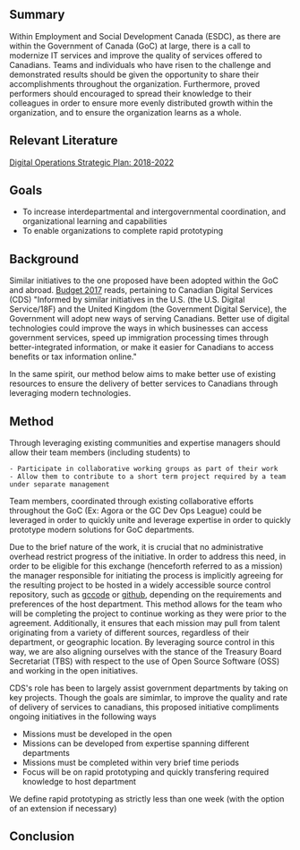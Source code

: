 ## Summary 

Within Employment and Social Development Canada (ESDC), as there are within the Government of Canada (GoC) at large, there is a call to modernize IT services and improve the quality of services offered to Canadians. Teams and individuals who have risen to the challenge and demonstrated results should be given the opportunity to share their accomplishments throughout the organization. Furthermore, proved performers should encouraged to spread their knowledge to their colleagues in order to ensure more evenly distributed growth within the organization, and to ensure the organization learns as a whole. 

## Relevant Literature 

[Digital Operations Strategic Plan: 2018-2022](https://www.canada.ca/en/government/system/digital-government/digital-operations-strategic-plan-2018-2022.html)

## Goals

- To increase interdepartmental and intergovernmental coordination, and organizational learning and capabilities
- To enable organizations to complete rapid prototyping 

## Background 

Similar initiatives to the one proposed have been adopted within the GoC and abroad. [Budget 2017](https://www.budget.gc.ca/2017/docs/plan/chap-01-en.html#Toc477707371) reads, pertaining to Canadian Digital Services (CDS) "Informed by similar initiatives in the U.S. (the U.S. Digital Service/18F) and the United Kingdom (the Government Digital Service), the Government will adopt new ways of serving Canadians. Better use of digital technologies could improve the ways in which businesses can access government services, speed up immigration processing times through better-integrated information, or make it easier for Canadians to access benefits or tax information online."

In the same spirit, our method below aims to make better use of existing resources to ensure the delivery of better services to Canadians through leveraging modern technologies. 
 
## Method 

Through leveraging existing communities and expertise managers should allow their team members (including students) to 

	- Participate in collaborative working groups as part of their work 
	- Allow them to contribute to a short term project required by a team under separate management 

Team members, coordinated through existing collaborative efforts throughout the GoC (Ex: Agora or the GC Dev Ops League) could be leveraged in order to quickly unite and leverage expertise in order to quickly prototype modern solutions for GoC departments. 

Due to the brief nature of the work, it is crucial that no administrative overhead restrict progress of the initiative. In order to address this need, in order to be eligible for this exchange (henceforth referred to as a mission) the manager responsible for initiating the process is implicitly agreeing for the resulting project to be hosted in a widely accessible source control repository, such as [gccode](https://gccode.ssc-spc.gc.ca/users/sign_in) or [github](https://github.com/), depending on the requirements and preferences of the host department. This method allows for the team who will be completing the project to continue working as they were prior to the agreement. Additionally, it ensures that each mission may pull from talent originating from a variety of different sources, regardless of their department, or geographic location. By leveraging source control in this way, we are also aligning ourselves with the stance of the Treasury Board Secretariat (TBS) with respect to the use of Open Source Software (OSS) and working in the open initiatives. 

CDS's role has been to largely assist government departments by taking on key projects. Though the goals are simimlar, to improve the quality and rate of delivery of services to canadians, this proposed initiative compliments ongoing initiatives in the following ways 

- Missions must be developed in the open
- Missions can be developed from expertise spanning different departments 
- Missions must be completed within very brief time periods 
- Focus will be on rapid prototyping and quickly transfering required knowledge to host department  

We define rapid prototyping as strictly less than one week (with the option of an extension if necessary)

## Conclusion 



